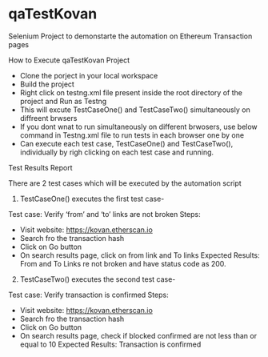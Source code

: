 # qaTestKovan
Selenium Project to demonstarte the automation on Ethereum Transaction pages

How to Execute qaTestKovan Project

- Clone the porject in your local workspace
- Build the project
- Right click on testng.xml file present inside the root directory of the project and Run as Testng
- This will excute TestCaseOne() and TestCaseTwo() simultaneously on diffreent brwsers
-  If you dont wnat to run simultaneously on different brwosers, use below command in Testng.xml file to run tests in each browser one by one
     <suite name="Suite" parallel="none">
- Can execute each test case, TestCaseOne() and TestCaseTwo(), individually by righ clicking on each test case and running.


Test Results Report

There are 2 test cases which will be executed by the automation script
1. TestCaseOne() executes the first test case-

Test case: Verify ‘from’ and ‘to’ links are not broken
Steps:
- Visit website: https://kovan.etherscan.io
- Search fro the transaction hash
- Click on Go button
- On search results page, click on from link and To links
Expected Results: From and To Links re not broken and have status code as 200.

2. TestCaseTwo() executes the second test case-

Test case: Verify transaction is confirmed
Steps:
- Visit website: https://kovan.etherscan.io
- Search fro the transaction hash
- Click on Go button
- On search results page, check if blocked confirmed are not less than or equal to 10
Expected Results: Transaction is confirmed



